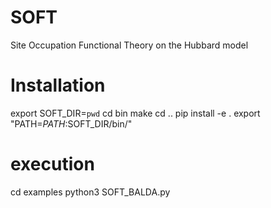 # SOFT
Site Occupation Functional Theory on the Hubbard model

# Installation

export SOFT_DIR=`pwd`
cd bin
make
cd ..
pip install -e .
export "PATH=$PATH:$SOFT_DIR/bin/"

# execution

cd examples
python3 SOFT_BALDA.py

